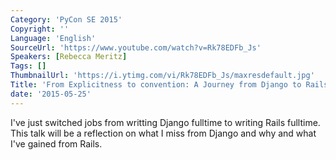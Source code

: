 ```yaml
---
Category: 'PyCon SE 2015'
Copyright: ''
Language: 'English'
SourceUrl: 'https://www.youtube.com/watch?v=Rk78EDFb_Js'
Speakers: [Rebecca Meritz]
Tags: []
ThumbnailUrl: 'https://i.ytimg.com/vi/Rk78EDFb_Js/maxresdefault.jpg'
Title: 'From Explicitness to convention: A Journey from Django to Rails'
date: '2015-05-25'
---
```

I've just switched jobs from writting Django fulltime to writing Rails fulltime. This talk will be a reflection on what I miss from Django and why and what I've gained from Rails.
